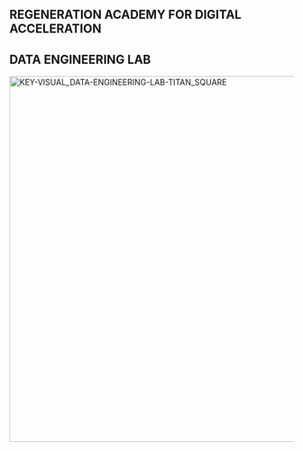## REGENERATION ACADEMY FOR DIGITAL ACCELERATION 
## DATA ENGINEERING LAB


<img src="https://github.com/user-attachments/assets/09ef5b7f-8d10-4989-b405-e07ea33645e5" alt="KEY-VISUAL_DATA-ENGINEERING-LAB-TITAN_SQUARE" style="width:650px;">



